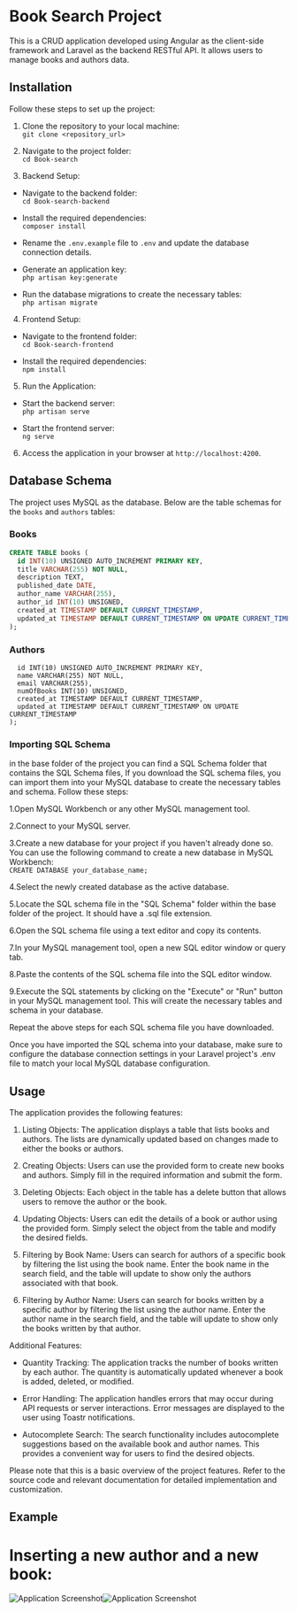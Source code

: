 # Book Search Project

This is a CRUD application developed using Angular as the client-side framework and Laravel as the backend RESTful API. It allows users to manage books and authors data.

## Installation

Follow these steps to set up the project:

1. Clone the repository to your local machine:  
```git clone <repository_url>```  
  
  
2. Navigate to the project folder:  
```cd Book-search```  
  
  
3. Backend Setup:  
- Navigate to the backend folder:  
```cd Book-search-backend```  
  
- Install the required dependencies:  
```composer install```  
- Rename the `.env.example` file to `.env` and update the database connection details.

- Generate an application key:  
```php artisan key:generate```  
- Run the database migrations to create the necessary tables:  
```php artisan migrate```  
  
4. Frontend Setup:  
- Navigate to the frontend folder:  
```cd Book-search-frontend```  
 
- Install the required dependencies:  
```npm install```  
  
  
5. Run the Application:  
- Start the backend server:  
```php artisan serve```  
 
- Start the frontend server:  
```ng serve```  

6. Access the application in your browser at `http://localhost:4200`.  
## Database Schema

The project uses MySQL as the database. Below are the table schemas for the `books` and `authors` tables:

### Books

```sql
CREATE TABLE books (
  id INT(10) UNSIGNED AUTO_INCREMENT PRIMARY KEY,
  title VARCHAR(255) NOT NULL,
  description TEXT,
  published_date DATE,
  author_name VARCHAR(255),
  author_id INT(10) UNSIGNED,
  created_at TIMESTAMP DEFAULT CURRENT_TIMESTAMP,
  updated_at TIMESTAMP DEFAULT CURRENT_TIMESTAMP ON UPDATE CURRENT_TIMESTAMP
);
```  
  
### Authors  
  
```CREATE TABLE authors (
  id INT(10) UNSIGNED AUTO_INCREMENT PRIMARY KEY,
  name VARCHAR(255) NOT NULL,
  email VARCHAR(255),
  numOfBooks INT(10) UNSIGNED,
  created_at TIMESTAMP DEFAULT CURRENT_TIMESTAMP,
  updated_at TIMESTAMP DEFAULT CURRENT_TIMESTAMP ON UPDATE CURRENT_TIMESTAMP
);
```  
  
  
### Importing SQL Schema  

in the base folder of the project you can find a SQL Schema folder that contains the SQL Schema files,
If you download the SQL schema files, you can import them into your MySQL database to create the necessary tables and schema. Follow these steps:

1.Open MySQL Workbench or any other MySQL management tool.  
  
  
2.Connect to your MySQL server.  
  
  
3.Create a new database for your project if you haven't already done so. You can use the following command to create a new database in MySQL Workbench:    
```CREATE DATABASE your_database_name;```  
  
4.Select the newly created database as the active database. 
  
  
5.Locate the SQL schema file in the "SQL Schema" folder within the base folder of the project. It should have a .sql file extension.  
  
  
6.Open the SQL schema file using a text editor and copy its contents.  
  
  
7.In your MySQL management tool, open a new SQL editor window or query tab.   
  
  
8.Paste the contents of the SQL schema file into the SQL editor window.  
  
  
9.Execute the SQL statements by clicking on the "Execute" or "Run" button in your MySQL management tool. This will create the necessary tables and schema in your database.  
  
  
Repeat the above steps for each SQL schema file you have downloaded.

Once you have imported the SQL schema into your database, make sure to configure the database connection settings in your Laravel project's .env file to match your local MySQL database configuration.  



## Usage

The application provides the following features:

1. Listing Objects: The application displays a table that lists books and authors. The lists are dynamically updated based on changes made to either the books or authors.

2. Creating Objects: Users can use the provided form to create new books and authors. Simply fill in the required information and submit the form.

3. Deleting Objects: Each object in the table has a delete button that allows users to remove the author or the book.

4. Updating Objects: Users can edit the details of a book or author using the provided form. Simply select the object from the table and modify the desired fields.

5. Filtering by Book Name: Users can search for authors of a specific book by filtering the list using the book name. Enter the book name in the search field, and the table will update to show only the authors associated with that book.

6. Filtering by Author Name: Users can search for books written by a specific author by filtering the list using the author name. Enter the author name in the search field, and the table will update to show only the books written by that author.

Additional Features:

- Quantity Tracking: The application tracks the number of books written by each author. The quantity is automatically updated whenever a book is added, deleted, or modified.

- Error Handling: The application handles errors that may occur during API requests or server interactions. Error messages are displayed to the user using Toastr notifications.

- Autocomplete Search: The search functionality includes autocomplete suggestions based on the available book and author names. This provides a convenient way for users to find the desired objects.

Please note that this is a basic overview of the project features. Refer to the source code and relevant documentation for detailed implementation and customization.
  
  
## Example  
  
# Inserting a new author and a new book:  
![Application Screenshot](images/1.png)![Application Screenshot](images/4.png)

 


 

 

 

